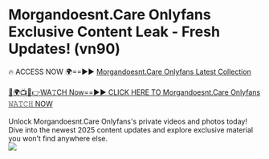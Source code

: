 # Morgandoesnt.Care Onlyfans Exclusive Content Leak - Fresh Updates! (vn90)

🔥 ACCESS NOW 🌍==►► <a href="https://tinyurl.com/kvy9nzfs" rel="nofollow">Morgandoesnt.Care Onlyfans Latest Collection</a>
<br><br>
[🔴🌍📺📱👉WA𝚃CH Now==►► CLICK HERE TO Morgandoesnt.Care Onlyfans 𝚆𝙰𝚃𝙲𝙷 NOW](https://tinyurl.com/kvy9nzfs)
<br><br>
Unlock Morgandoesnt.Care Onlyfans's private videos and photos today! Dive into the newest 2025 content updates and explore exclusive material you won’t find anywhere else.
<br>
<a href="https://tinyurl.com/kvy9nzfs" rel="nofollow" data-target="animated-image.originalLink"><img src="https://camo.githubusercontent.com/8a4f000d20f83aca3bf7ec5f350d767afa0574a8a352519fd8cfa583a6f93a33/68747470733a2f2f692e696d6775722e636f6d2f644a486b345a712e676966" data-canonical-src="https://i.imgur.com/dJHk4Zq.gif" style="max-width: 100%; display: inline-block;" data-target="animated-image.originalImage"></a>
<br>
